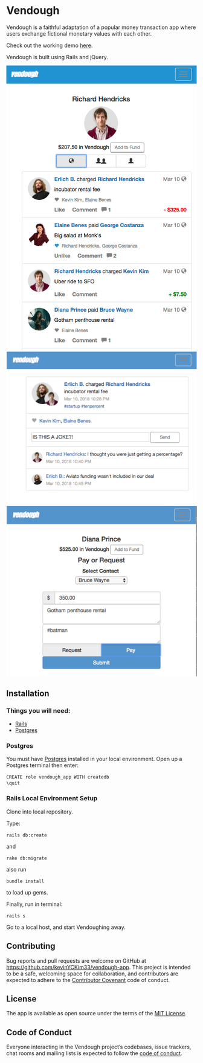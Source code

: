 # Vendough

Vendough is a faithful adaptation of a popular money transaction app where users exchange fictional monetary values with each other.

Check out the working demo [here](https://vendough.herokuapp.com//).

Vendough is built using Rails and jQuery.  

<p align="center">
  <img src="screen-caps/main-page.png"/>
  <img src="screen-caps/show-page.png"/>
  <img src="screen-caps/transaction.png"/>
</p>


## Installation

### Things you will need:

- [Rails](http://rubyonrails.org/)
- [Postgres](https://www.postgresql.org/)

### Postgres

You must have [Postgres](https://www.postgresql.org/) installed in your local environment. Open up a Postgres terminal then enter:

```
CREATE role vendough_app WITH createdb
\quit
```

### Rails Local Environment Setup

Clone into local repository.

Type:

```
rails db:create
```

and

```
rake db:migrate
```
also run

```
bundle install
```

to load up gems.

Finally, run in terminal:

```
rails s
```

Go to a local host, and start Vendoughing away.

## Contributing

Bug reports and pull requests are welcome on GitHub at https://github.com/kevinYCKim33/vendough-app. This project is intended to be a safe, welcoming space for collaboration, and contributors are expected to adhere to the [Contributor Covenant](http://contributor-covenant.org) code of conduct.

## License

The app is available as open source under the terms of the [MIT License](http://opensource.org/licenses/MIT).

## Code of Conduct

Everyone interacting in the Vendough project’s codebases, issue trackers, chat rooms and mailing lists is expected to follow the [code of conduct](https://github.com/kevinYCKim33/vendough-app/blob/master/CODE_OF_CONDUCT.md).
